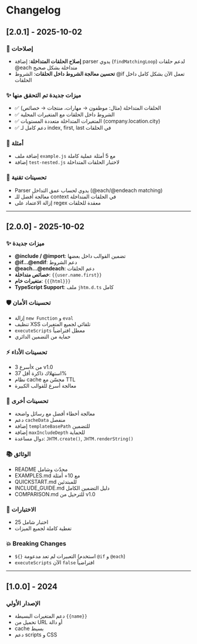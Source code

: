 # Changelog

## [2.0.1] - 2025-10-02

### 🐛 إصلاحات
- **إصلاح الحلقات المتداخلة**: إضافة parser يدوي (`findMatchingLoop`) لدعم حلقات @each متداخلة بشكل صحيح
- **تحسين معالجة الشروط داخل الحلقات**: الشروط @if تعمل الآن بشكل كامل داخل الحلقات

### ✨ ميزات جديدة تم التحقق منها
- ✅ الحلقات المتداخلة (مثال: موظفون → مهارات، منتجات → خصائص)
- ✅ الشروط داخل الحلقات مع المتغيرات المحلية
- ✅ المتغيرات المتداخلة متعددة المستويات (company.location.city)
- ✅ دعم كامل لـ index, first, last في الحلقات

### 📝 أمثلة
- إضافة ملف `example.js` مع 5 أمثلة عملية كاملة
- إضافة `test-nested.js` لاختبار الحلقات المتداخلة

### 🔧 تحسينات تقنية
- Parser يدوي لحساب عمق التداخل (@each/@endeach matching)
- معالجة أفضل للـ context في الحلقات المتداخلة
- إزالة الاعتماد على regex معقدة للحلقات

---

## [2.0.0] - 2025-10-02

### ✨ ميزات جديدة
- **@include / @import**: تضمين القوالب داخل بعضها
- **@if...@endif**: دعم الشروط
- **@each...@endeach**: دعم الحلقات
- **خصائص متداخلة**: `{{user.name.first}}`
- **متغيرات خام**: `{{{html}}}`
- **TypeScript Support**: ملف `jhtm.d.ts` كامل

### 🛡️ تحسينات الأمان
- إزالة `new Function` و `eval`
- تنظيف XSS تلقائي لجميع المتغيرات
- `executeScripts` معطل افتراضياً
- حماية من التضمين الدائري

### ⚡ تحسينات الأداء
- أسرع 3x من v1.0
- استهلاك ذاكرة أقل 37%
- نظام cache محسّن مع TTL
- معالجة أسرع للقوالب الكبيرة

### 🔧 تحسينات أخرى
- معالجة أخطاء أفضل مع رسائل واضحة
- دعم `cacheData` منفصل
- إضافة `templateBasePath` للتضمين
- إضافة `maxIncludeDepth` للحماية
- دوال مساعدة: `JHTM.create()`, `JHTM.renderString()`

### 📚 الوثائق
- README محدّث وشامل
- EXAMPLES.md مع 10+ أمثلة
- QUICKSTART.md للمبتدئين
- INCLUDE_GUIDE.md دليل التضمين الكامل
- COMPARISON.md للترحيل من v1.0

### 🧪 الاختبارات
- 25 اختبار شامل
- تغطية كاملة لجميع الميزات

### 💥 Breaking Changes
- `${}` التعبيرات لم تعد مدعومة (استخدم `@if` و `@each`)
- `executeScripts` الآن `false` افتراضياً

---

## [1.0.0] - 2024

### الإصدار الأولي
- دعم المتغيرات البسيطة `{{name}}`
- تحميل من URL أو دالة
- cache بسيط
- دعم scripts و CSS